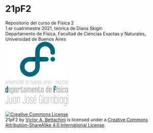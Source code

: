 # 21pF2

Repositorio del curso de Física 2   
1.er cuatrimestre 2021, teórica de Diana Skigin   
Departamento de Física, Facultad de Ciencias Exactas y Naturales, Universidad de Buenos Aires   
![](99Python/logoDF.png) 

<a rel="license" href="http://creativecommons.org/licenses/by-sa/4.0/"><img alt="Creative Commons License" style="border-width:0" src="https://i.creativecommons.org/l/by-sa/4.0/88x31.png" /></a><br /><span xmlns:dct="http://purl.org/dc/terms/" href="http://purl.org/dc/dcmitype/InteractiveResource" property="dct:title" rel="dct:type">21pF2</span> by <a xmlns:cc="http://creativecommons.org/ns#" href="https://github.com/bettachini/21pF2" property="cc:attributionName" rel="cc:attributionURL">Víctor A. Bettachini</a> is licensed under a <a rel="license" href="http://creativecommons.org/licenses/by-sa/4.0/">Creative Commons Attribution-ShareAlike 4.0 International License</a>.
